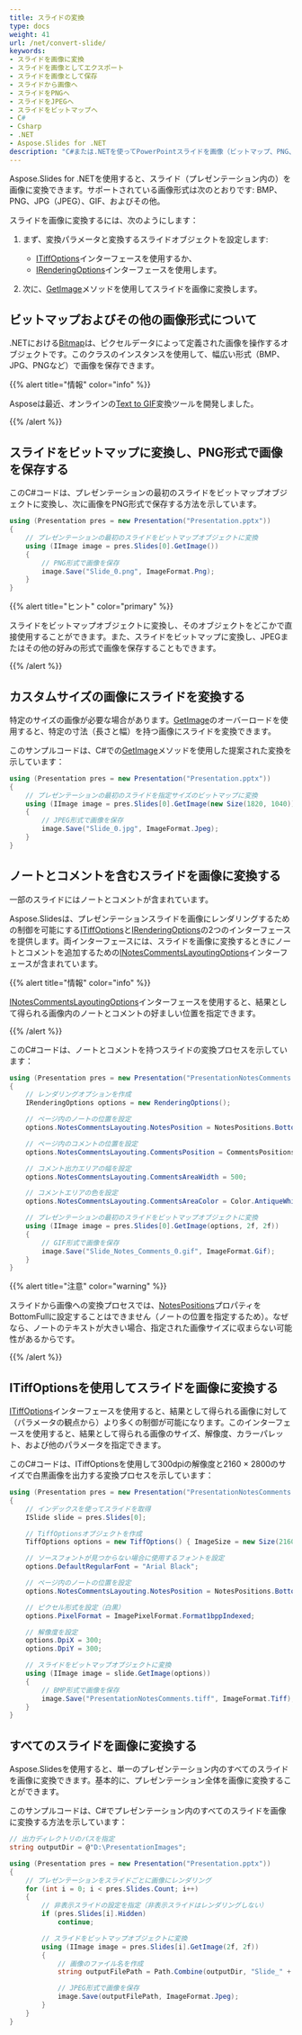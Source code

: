 ```yaml
---
title: スライドの変換
type: docs
weight: 41
url: /net/convert-slide/
keywords: 
- スライドを画像に変換
- スライドを画像としてエクスポート
- スライドを画像として保存
- スライドから画像へ
- スライドをPNGへ
- スライドをJPEGへ
- スライドをビットマップへ
- C#
- Csharp
- .NET
- Aspose.Slides for .NET
description: "C#または.NETを使ってPowerPointスライドを画像（ビットマップ、PNG、またはJPG）に変換します"
---
```


Aspose.Slides for .NETを使用すると、スライド（プレゼンテーション内の）を画像に変換できます。サポートされている画像形式は次のとおりです: BMP、PNG、JPG（JPEG）、GIF、およびその他。

スライドを画像に変換するには、次のようにします：

1. まず、変換パラメータと変換するスライドオブジェクトを設定します:
   * [ITiffOptions](https://reference.aspose.com/slides/net/aspose.slides.export/itiffoptions)インターフェースを使用するか、
   * [IRenderingOptions](https://reference.aspose.com/slides/net/aspose.slides.export/irenderingoptions)インターフェースを使用します。

2. 次に、[GetImage](https://reference.aspose.com/slides/net/aspose.slides/islide/getimage/)メソッドを使用してスライドを画像に変換します。

## **ビットマップおよびその他の画像形式について**

.NETにおける[Bitmap](https://docs.microsoft.com/en-us/dotnet/api/system.drawing.bitmap?view=net-5.0)は、ピクセルデータによって定義された画像を操作するオブジェクトです。このクラスのインスタンスを使用して、幅広い形式（BMP、JPG、PNGなど）で画像を保存できます。

{{% alert title="情報" color="info" %}}

Asposeは最近、オンラインの[Text to GIF](https://products.aspose.app/slides/text-to-gif)変換ツールを開発しました。

{{% /alert %}}

## **スライドをビットマップに変換し、PNG形式で画像を保存する**

このC#コードは、プレゼンテーションの最初のスライドをビットマップオブジェクトに変換し、次に画像をPNG形式で保存する方法を示しています。

``` csharp 
using (Presentation pres = new Presentation("Presentation.pptx"))
{
    // プレゼンテーションの最初のスライドをビットマップオブジェクトに変換
    using (IImage image = pres.Slides[0].GetImage())
    {
        // PNG形式で画像を保存
        image.Save("Slide_0.png", ImageFormat.Png);
    }
}
```

{{% alert title="ヒント" color="primary" %}} 

スライドをビットマップオブジェクトに変換し、そのオブジェクトをどこかで直接使用することができます。また、スライドをビットマップに変換し、JPEGまたはその他の好みの形式で画像を保存することもできます。

{{% /alert %}}  

## **カスタムサイズの画像にスライドを変換する**

特定のサイズの画像が必要な場合があります。[GetImage](https://reference.aspose.com/slides/net/aspose.slides/islide/getimage/)のオーバーロードを使用すると、特定の寸法（長さと幅）を持つ画像にスライドを変換できます。

このサンプルコードは、C#での[GetImage](https://reference.aspose.com/slides/net/aspose.slides/islide/getimage/)メソッドを使用した提案された変換を示しています：

``` csharp 
using (Presentation pres = new Presentation("Presentation.pptx"))
{
    // プレゼンテーションの最初のスライドを指定サイズのビットマップに変換
    using (IImage image = pres.Slides[0].GetImage(new Size(1820, 1040)))
    {
        // JPEG形式で画像を保存
        image.Save("Slide_0.jpg", ImageFormat.Jpeg);
    }
}
```

## **ノートとコメントを含むスライドを画像に変換する**

一部のスライドにはノートとコメントが含まれています。

Aspose.Slidesは、プレゼンテーションスライドを画像にレンダリングするための制御を可能にする[ITiffOptions](https://reference.aspose.com/slides/net/aspose.slides.export/itiffoptions)と[IRenderingOptions](https://reference.aspose.com/slides/net/aspose.slides.export/irenderingoptions)の2つのインターフェースを提供します。両インターフェースには、スライドを画像に変換するときにノートとコメントを追加するための[INotesCommentsLayoutingOptions](https://reference.aspose.com/slides/net/aspose.slides.export/inotescommentslayoutingoptions)インターフェースが含まれています。

{{% alert title="情報" color="info" %}} 

[INotesCommentsLayoutingOptions](https://reference.aspose.com/slides/net/aspose.slides.export/inotescommentslayoutingoptions)インターフェースを使用すると、結果として得られる画像内のノートとコメントの好ましい位置を指定できます。

{{% /alert %}} 

このC#コードは、ノートとコメントを持つスライドの変換プロセスを示しています：

``` csharp 
using (Presentation pres = new Presentation("PresentationNotesComments.pptx"))
{
    // レンダリングオプションを作成
    IRenderingOptions options = new RenderingOptions();

    // ページ内のノートの位置を設定
    options.NotesCommentsLayouting.NotesPosition = NotesPositions.BottomTruncated;

    // ページ内のコメントの位置を設定 
    options.NotesCommentsLayouting.CommentsPosition = CommentsPositions.Right;

    // コメント出力エリアの幅を設定
    options.NotesCommentsLayouting.CommentsAreaWidth = 500;

    // コメントエリアの色を設定
    options.NotesCommentsLayouting.CommentsAreaColor = Color.AntiqueWhite;

    // プレゼンテーションの最初のスライドをビットマップオブジェクトに変換
    using (IImage image = pres.Slides[0].GetImage(options, 2f, 2f))
    {
        // GIF形式で画像を保存
        image.Save("Slide_Notes_Comments_0.gif", ImageFormat.Gif);
    }
}
```

{{% alert title="注意" color="warning" %}} 

スライドから画像への変換プロセスでは、[NotesPositions](https://reference.aspose.com/slides/net/aspose.slides.export/inotescommentslayoutingoptions/properties/notesposition)プロパティをBottomFullに設定することはできません（ノートの位置を指定するため）。なぜなら、ノートのテキストが大きい場合、指定された画像サイズに収まらない可能性があるからです。

{{% /alert %}} 

## **ITiffOptionsを使用してスライドを画像に変換する**

[ITiffOptions](https://reference.aspose.com/slides/net/aspose.slides.export/itiffoptions)インターフェースを使用すると、結果として得られる画像に対して（パラメータの観点から）より多くの制御が可能になります。このインターフェースを使用すると、結果として得られる画像のサイズ、解像度、カラーパレット、および他のパラメータを指定できます。

このC#コードは、ITiffOptionsを使用して300dpiの解像度と2160 × 2800のサイズで白黒画像を出力する変換プロセスを示しています：

``` csharp 
using (Presentation pres = new Presentation("PresentationNotesComments.pptx"))
{
    // インデックスを使ってスライドを取得
    ISlide slide = pres.Slides[0];

    // TiffOptionsオブジェクトを作成
    TiffOptions options = new TiffOptions() { ImageSize = new Size(2160, 2880) };

    // ソースフォントが見つからない場合に使用するフォントを設定
    options.DefaultRegularFont = "Arial Black";

    // ページ内のノートの位置を設定 
    options.NotesCommentsLayouting.NotesPosition = NotesPositions.BottomTruncated;

    // ピクセル形式を設定（白黒）
    options.PixelFormat = ImagePixelFormat.Format1bppIndexed;

    // 解像度を設定
    options.DpiX = 300;
    options.DpiY = 300;

    // スライドをビットマップオブジェクトに変換
    using (IImage image = slide.GetImage(options))
    {
        // BMP形式で画像を保存
        image.Save("PresentationNotesComments.tiff", ImageFormat.Tiff);
    }
}  
```

## **すべてのスライドを画像に変換する**

Aspose.Slidesを使用すると、単一のプレゼンテーション内のすべてのスライドを画像に変換できます。基本的に、プレゼンテーション全体を画像に変換することができます。

このサンプルコードは、C#でプレゼンテーション内のすべてのスライドを画像に変換する方法を示しています：

```csharp
// 出力ディレクトリのパスを指定
string outputDir = @"D:\PresentationImages";

using (Presentation pres = new Presentation("Presentation.pptx"))
{
    // プレゼンテーションをスライドごとに画像にレンダリング
    for (int i = 0; i < pres.Slides.Count; i++)
    {
        // 非表示スライドの設定を指定（非表示スライドはレンダリングしない）
        if (pres.Slides[i].Hidden)
            continue;

        // スライドをビットマップオブジェクトに変換
        using (IImage image = pres.Slides[i].GetImage(2f, 2f))
        {
            // 画像のファイル名を作成
            string outputFilePath = Path.Combine(outputDir, "Slide_" + i + ".jpg");

            // JPEG形式で画像を保存
            image.Save(outputFilePath, ImageFormat.Jpeg);
        }
    }
}
```